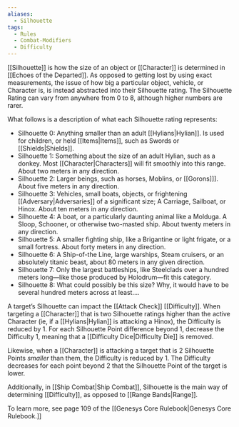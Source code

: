 ```yaml
---
aliases:
  - Silhouette
tags:
  - Rules
  - Combat-Modifiers
  - Difficulty
---
```

[[Silhouette]] is how the size of an object or [[Character]] is determined in [[Echoes of the Departed]]. As opposed to getting lost by using exact measurements, the issue of how big a particular object, vehicle, or Character is, is instead abstracted into their Silhouette rating. The Silhouette Rating can vary from anywhere from 0 to 8, although higher numbers are rarer.

What follows is a description of what each Silhouette rating represents:
- Silhouette 0: Anything smaller than an adult [[Hylians|Hylian]]. Is used for children, or held [[Items|Items]], such as Swords or [[Shields|Shields]].
- Silhouette 1: Something about the size of an adult Hylian, such as a donkey. Most [[Character|Characters]] will fit smoothly into this range. About two meters in any direction.
- Silhouette 2: Larger beings, such as horses, Moblins, or [[Gorons]]]. About five meters in any direction.
- Silhouette 3: Vehicles, small boats, objects, or frightening [[Adversary|Adversaries]] of a significant size; A Carriage, Sailboat, or Hinox. About ten meters in any direction.
- Silhouette 4: A boat, or a particularly daunting animal like a Molduga. A Sloop, Schooner, or otherwise two-masted ship. About twenty meters in any direction.
- Silhouette 5: A smaller fighting ship, like a Brigantine or light frigate, or a small fortress. About forty meters in any direction.
- Silhouette 6: A Ship-of-the Line, large warships, Steam cruisers, or an absolutely titanic beast, about 80 meters in any given direction.
- Silhouette 7: Only the largest battleships, like Steelclads over a hundred meters long—like those produced by Holodrum—fit this category.
- Silhouette 8: What could possibly be this size? Why, it would have to be several hundred meters across at least….

A target’s Silhouette can impact the [[Attack Check]] [[Difficulty]]. When targeting a [[Character]] that is two Silhouette ratings higher than the active Character (ie, if a [[Hylians|Hylian]] is attacking a Hinox), the Difficulty is reduced by 1. For each Silhouette Point difference beyond 1, decrease the Difficulty 1, meaning that a [[Difficulty Dice|Difficulty Die]] is removed.

Likewise, when a [[Character]] is attacking a target that is 2 Silhouette Points *smaller* than them, the Difficulty is reduced by 1. The Difficulty decreases for each point beyond 2 that the Silhouette Point of the target is lower.

Additionally, in [[Ship Combat|Ship Combat]], Silhouette is the main way of determining [[Difficulty]], as opposed to [[Range Bands|Range]].


To learn more, see page 109 of the [[Genesys Core Rulebook|Genesys Core Rulebook.]]